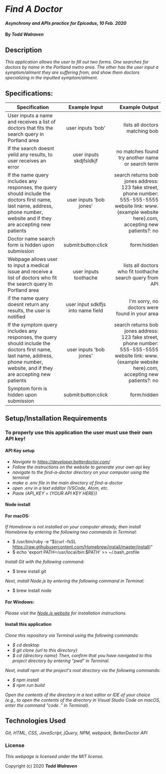 # _Find A Doctor_

#### _Asynchrony and APIs practice for Epicodus_, _10 Feb. 2020_

#### By _**Todd Walraven**_

## Description

_This application allows the user to fill out two forms. One searches for doctors by name in the Portland metro area. The other has the user input a symptom/ailment they are suffering from, and show them doctors specializing in the inputted symptom/ailment._

## Specifications:

| Specification | Example Input | Example Output |
| ------------- |:-------------:| -------------------:|
| User inputs a name and receives a list of doctors that fits the search query in Portland area| user inputs 'bob' | lists all doctors matching bob|
|If the search doesnt yeild any results, to user receives an error|user inputs skdjfsldkjf| no matches found try another name or search term
 If the name query includes any responses, the query should include the doctors first name, last name, address, phone number, website and if they are accepting new patients|user inputs 'bob jones' |search returns bob jones address: 123 fake street, phone number: 555-555-5555 website link: www.{example website here}.com, accepting new patients?: no |
 |Doctor name search form is hidden upon submission|submit:button:click|form:hidden|
 | Webpage allows user to input a medical issue and receive a list of doctors who fit the search query In Portland area| user inputs toothache | lists all doctors who fit toothache search query from API |
 |if the name query doesnt return any results, the user is notified |user input sdklfjs into name field|I'm sorry, no doctors were found in your area|
 If the symptom query includes any responses, the query should include the doctors first name, last name, address, phone number, website, and if they are accepting new patients|user inputs 'bob jones' |search returns bob jones address: 123 fake street, phone number: 555-555-5555 website link: www.{example website here}.com, accepting new patients?: no |
 |Symptom form is hidden upon submission|submit:button:click|form:hidden|


## Setup/Installation Requirements

### To properly use this application the user must use their own API key!

#### API Key setup
* _Navigate to https://developer.betterdoctor.com/_
* _Follow the instructions on the website to generate your own api key_
* _navigate to the find-a-doctor directory on your computer using the terminal_
* _make a .env file in the main directory of find-a-doctor_
* _open .env in a text edditor (VSCode, Atom, etc._
* _Paste (API_KEY = {YOUR API KEY HERE})_

#### Node install

#### For macOS:
_If Homebrew is not installed on your computer already, then install Homebrew by entering the following two commands in Terminal:_
* $ /usr/bin/ruby -e "$(curl -fsSL https://raw.githubusercontent.com/Homebrew/install/master/install)"
* $ echo 'export PATH=/usr/local/bin:$PATH' >> ~/.bash_profile

_Install Git with the following command:_
* $ brew install git

_Next, install Node.js by entering the following command in Terminal:_
* $ brew install node

#### For Windows:
_Please visit the [Node.js website](https://nodejs.org/en/download/) for installation instructions._


#### Install this application

_Clone this repository via Terminal using the following commands:_
* _$ cd desktop_
* _$ git clone {url to this directory}_
* _$ cd {directory name}_
_Then, confirm that you have navigated to this project directory by entering "pwd" in Terminal._

_Next, install npm at the project's root directory via the following commands:_
* _$ npm install_
* _$ npm run build_

_Open the contents of the directory in a text editor or IDE of your choice (e.g., to open the contents of the directory in Visual Studio Code on macOS, enter the command "code ." in Terminal)._

## Technologies Used

_Git, HTML, CSS, JavaScript, jQuery, NPM, webpack, BetterDoctor API_

### License

*This webpage is licensed under the MIT license.*

Copyright (c) 2020 **_Todd Walraven_**